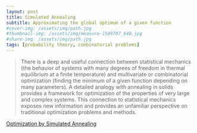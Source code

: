 ```yaml
---
layout: post
title: Simulated Annealing
subtitle: Approximating the global optimum of a given function 
#cover-img: /assets/img/path.jpg
#thumbnail-img: /assets/img/measure-1509707_640.jpg
#share-img: /assets/img/path.jpg
tags: [probability theory, combinatorial problems]
---
```


> There is a deep and useful connection between statistical mechanics (the behavior of systems with many degrees of freedom in thermal equilibrium at a finite temperature) and multivariate or combinatorial optimization (finding the minimum of a given function depending on many parameters). A detailed analogy with annealing in solids provides a framework for optimization of the properties of very large and complex systems. This connection to statistical mechanics exposes new information and provides an unfamiliar perspective on traditional optimization problems and methods.

[Optimization by Simulated Annealing](http://www2.stat.duke.edu/~scs/Courses/Stat376/Papers/TemperAnneal/KirkpatrickAnnealScience1983.pdf)
